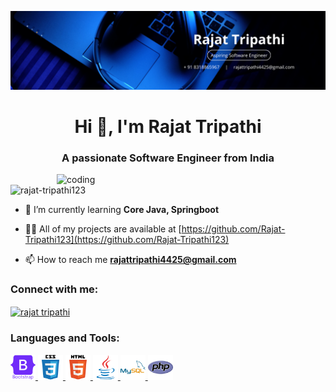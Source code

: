 ![logo](https://raw.githubusercontent.com/Rajat-Tripathi01/Rajat-Tripathi01/refs/heads/main/Blue%20Modern%20Corporate%20Staff%20Profile%20LinkedIn%20Banner%20(2).png)
<h1 align="center">Hi 👋, I'm Rajat Tripathi</h1>
<h3 align="center">A passionate Software Engineer from India</h3>

<img align="right" alt="coding" width="430" src="https://miro.medium.com/v2/resize:fit:1400/1*1oTDnw0B32cdT0J1fBmKWg.gif">

<p align="left"> <img src="https://komarev.com/ghpvc/?username=rajat-tripathi123&label=Profile%20views&color=0e75b6&style=flat" alt="rajat-tripathi123" /> </p>

- 🌱 I’m currently learning **Core Java, Springboot**

- 👨‍💻 All of my projects are available at [https://github.com/Rajat-Tripathi123](https://github.com/Rajat-Tripathi123)

- 📫 How to reach me **rajattripathi4425@gmail.com**

<h3 align="left">Connect with me:</h3>
<p align="left">
<a href="https://linkedin.com/in/rajat tripathi" target="blank"><img align="center" src="https://raw.githubusercontent.com/rahuldkjain/github-profile-readme-generator/master/src/images/icons/Social/linked-in-alt.svg" alt="rajat tripathi" height="30" width="40" /></a>
</p>

<h3 align="left">Languages and Tools:</h3>
<p align="left"> <a href="https://getbootstrap.com" target="_blank" rel="noreferrer"> <img src="https://raw.githubusercontent.com/devicons/devicon/master/icons/bootstrap/bootstrap-plain-wordmark.svg" alt="bootstrap" width="40" height="40"/> </a> <a href="https://www.w3schools.com/css/" target="_blank" rel="noreferrer"> <img src="https://raw.githubusercontent.com/devicons/devicon/master/icons/css3/css3-original-wordmark.svg" alt="css3" width="40" height="40"/> </a> <a href="https://www.w3.org/html/" target="_blank" rel="noreferrer"> <img src="https://raw.githubusercontent.com/devicons/devicon/master/icons/html5/html5-original-wordmark.svg" alt="html5" width="40" height="40"/> </a> <a href="https://www.java.com" target="_blank" rel="noreferrer"> <img src="https://raw.githubusercontent.com/devicons/devicon/master/icons/java/java-original.svg" alt="java" width="40" height="40"/> </a> <a href="https://www.mysql.com/" target="_blank" rel="noreferrer"> <img src="https://raw.githubusercontent.com/devicons/devicon/master/icons/mysql/mysql-original-wordmark.svg" alt="mysql" width="40" height="40"/> </a> <a href="https://www.php.net" target="_blank" rel="noreferrer"> <img src="https://raw.githubusercontent.com/devicons/devicon/master/icons/php/php-original.svg" alt="php" width="40" height="40"/> </a> </p>


